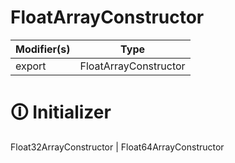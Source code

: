 # FloatArrayConstructor

| Modifier(s)                            | Type                     |
|----------------------------------------|--------------------------|
| export | FloatArrayConstructor |

# &#128712; Initializer

Float32ArrayConstructor | Float64ArrayConstructor
